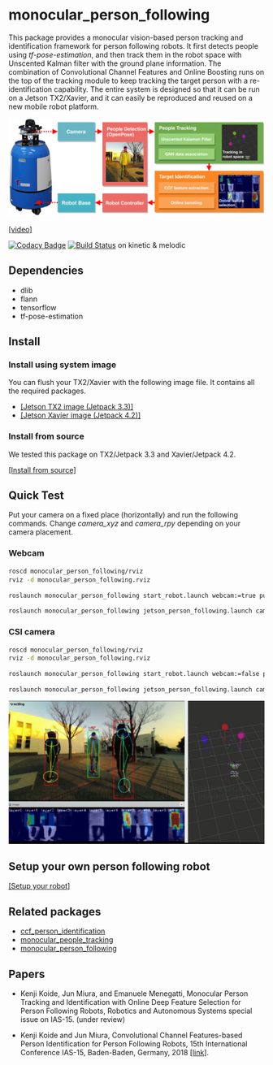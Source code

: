 # monocular_person_following

This package provides a monocular vision-based person tracking and identification framework for person following robots. It first detects people using *tf-pose-estimation*, and then track them in the robot space with Unscented Kalman filter with the ground plane information. The combination of Convolutional Channel Features and Online Boosting runs on the top of the tracking module to keep tracking the target person with a re-identification capability. The entire system is designed so that it can be run on a Jetson TX2/Xavier, and it can easily be reproduced and reused on a new mobile robot platform.

![system](data/imgs/system.png)

[[video]](https://www.youtube.com/watch?v=w-f8l1VNT9Q)

[![Codacy Badge](https://api.codacy.com/project/badge/Grade/c7664fce1722461db5ffdc27eae59e9c)](https://www.codacy.com/app/koide3/monocular_person_following?utm_source=github.com&amp;utm_medium=referral&amp;utm_content=koide3/monocular_person_following&amp;utm_campaign=Badge_Grade) [![Build Status](https://travis-ci.org/koide3/monocular_person_following.svg?branch=master)](https://travis-ci.org/koide3/monocular_person_following) on kinetic & melodic

## Dependencies

- dlib
- flann
- tensorflow
- tf-pose-estimation


## Install

### Install using system image

You can flush your TX2/Xavier with the following image file. It contains all the required packages.

- [[Jetson TX2 image (Jetpack 3.3)]](https://willbeavailable.soon)
- [[Jetson Xavier image (Jetpack 4.2)]](https://willbeavailable.soon)

### Install from source

We tested this package on TX2/Jetpack 3.3 and Xavier/Jetpack 4.2.

[[Install from source]](https://github.com/koide3/monocular_person_following/wiki/Install-from-source)

## Quick Test

Put your camera on a fixed place (horizontally) and run the following commands. Change *camera_xyz* and *camera_rpy* depending on your camera placement.

### Webcam

```bash
roscd monocular_person_following/rviz
rviz -d monocular_person_following.rviz
```

```bash
roslaunch monocular_person_following start_robot.launch webcam:=true publish_dummy_frames:=true camera_xyz:="0 0 0.9" camera_rpy:="0 0 0"
```

```bash
roslaunch monocular_person_following jetson_person_following.launch camera_name:=/top_front_camera/qhd
```

### CSI camera

```bash
roscd monocular_person_following/rviz
rviz -d monocular_person_following.rviz
```

```bash
roslaunch monocular_person_following start_robot.launch webcam:=false publish_dummy_frames:=true camera_xyz:="0 0 0.9" camera_rpy:="0 0 0"
```

```bash
roslaunch monocular_person_following jetson_person_following.launch camera_name:=/csi_cam_0/sd
```

![screenshot](data/imgs/screenshot.jpg)

## Setup your own person following robot

[[Setup your robot]](https://github.com/koide3/monocular_person_following/wiki/Setup-your-own-person-following-robot)

## Related packages

- [ccf_person_identification](https://github.com/koide3/ccf_person_identification)
- [monocular_people_tracking](https://github.com/koide3/monocular_people_tracking)
- [monocular_person_following](https://github.com/koide3/monocular_person_following)


## Papers
- Kenji Koide, Jun Miura, and Emanuele Menegatti, Monocular Person Tracking and Identification with Online Deep Feature Selection for Person Following Robots, Robotics and Autonomous Systems special issue on IAS-15. (under review)

- Kenji Koide and Jun Miura, Convolutional Channel Features-based Person Identification for Person Following Robots, 15th International Conference IAS-15, Baden-Baden, Germany, 2018 [[link]](https://www.researchgate.net/publication/325854919_Convolutional_Channel_Features-Based_Person_Identification_for_Person_Following_Robots_Proceedings_of_the_15th_International_Conference_IAS-15).